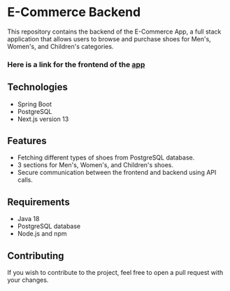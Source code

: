 # E-Commerce Backend
This repository contains the backend of the E-Commerce App, a full stack application that allows users to browse and purchase shoes for Men's, Women's, and Children's categories.
### Here is a link for the frontend of the [app](https://github.com/Jakhongir222/e-commerce-app-frontend.git)

## Technologies
- Spring Boot
- PostgreSQL
- Next.js version 13
## Features
- Fetching different types of shoes from PostgreSQL database.
- 3 sections for Men's, Women's, and Children's shoes.
- Secure communication between the frontend and backend using API calls.
## Requirements
- Java 18
- PostgreSQL database
- Node.js and npm

## Contributing
If you wish to contribute to the project, feel free to open a pull request with your changes.
